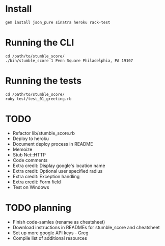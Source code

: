 # Install

    gem install json_pure sinatra heroku rack-test

# Running the CLI

    cd /path/to/stumble_score/
    ./bin/stumble_score 1 Penn Square Philadelphia, PA 19107

# Running the tests

    cd /path/to/stumble_score/
    ruby test/test_01_greeting.rb

# TODO

+ Refactor lib/stumble_score.rb
+ Deploy to heroku
+ Document deploy process in README
+ Memoize
+ Stub Net::HTTP
+ Code comments
+ Extra credit: Display google's location name
+ Extra credit: Optional user specified radius
+ Extra credit: Exception handling
+ Extra credit: Form field
+ Test on Windows

# TODO planning

+ Finish code-samles (rename as cheatsheet)
+ Download instructions in READMEs for stumble_score and cheatsheet
+ Set up more google API keys - Greg
+ Compile list of additional resources
